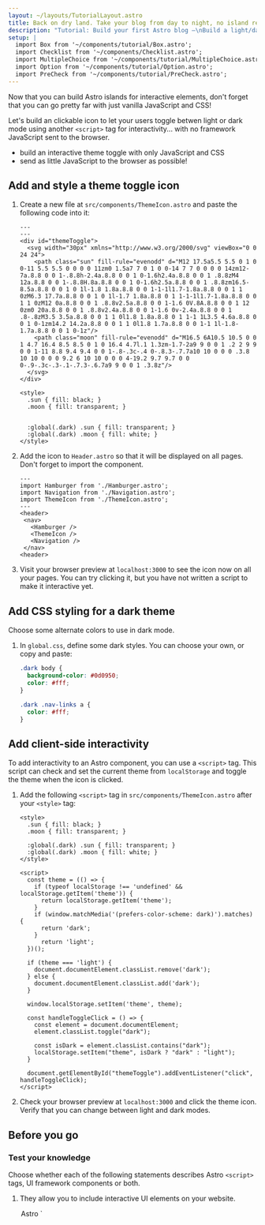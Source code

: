 ```yaml
---
layout: ~/layouts/TutorialLayout.astro
title: Back on dry land. Take your blog from day to night, no island required!
description: "Tutorial: Build your first Astro blog —\nBuild a light/dark theme toggle using only JavaScript and CSS"
setup: |
  import Box from '~/components/tutorial/Box.astro';
  import Checklist from '~/components/Checklist.astro';
  import MultipleChoice from '~/components/tutorial/MultipleChoice.astro';
  import Option from '~/components/tutorial/Option.astro';
  import PreCheck from '~/components/tutorial/PreCheck.astro';
---
```


Now that you can build Astro islands for interactive elements, don't forget that you can go pretty far with just vanilla JavaScript and CSS!

Let's build an clickable icon to let your users toggle betwen light or dark mode using another `<script>` tag for interactivity... with no framework JavaScript sent to the browser.

<PreCheck>

  - build an interactive theme toggle with only JavaScript and CSS
  - send as little JavaScript to the browser as possible!
  
</PreCheck>

## Add and style a theme toggle icon

1. Create a new file at `src/components/ThemeIcon.astro` and paste the following code into it:

    ```astro title="src/components/ThemeIcon.astro"
    ---
    ---
    <div id="themeToggle">
      <svg width="30px" xmlns="http://www.w3.org/2000/svg" viewBox="0 0 24 24">
        <path class="sun" fill-rule="evenodd" d="M12 17.5a5.5 5.5 0 1 0 0-11 5.5 5.5 0 0 0 0 11zm0 1.5a7 7 0 1 0 0-14 7 7 0 0 0 0 14zm12-7a.8.8 0 0 1-.8.8h-2.4a.8.8 0 0 1 0-1.6h2.4a.8.8 0 0 1 .8.8zM4 12a.8.8 0 0 1-.8.8H.8a.8.8 0 0 1 0-1.6h2.5a.8.8 0 0 1 .8.8zm16.5-8.5a.8.8 0 0 1 0 1l-1.8 1.8a.8.8 0 0 1-1-1l1.7-1.8a.8.8 0 0 1 1 0zM6.3 17.7a.8.8 0 0 1 0 1l-1.7 1.8a.8.8 0 1 1-1-1l1.7-1.8a.8.8 0 0 1 1 0zM12 0a.8.8 0 0 1 .8.8v2.5a.8.8 0 0 1-1.6 0V.8A.8.8 0 0 1 12 0zm0 20a.8.8 0 0 1 .8.8v2.4a.8.8 0 0 1-1.6 0v-2.4a.8.8 0 0 1 .8-.8zM3.5 3.5a.8.8 0 0 1 1 0l1.8 1.8a.8.8 0 1 1-1 1L3.5 4.6a.8.8 0 0 1 0-1zm14.2 14.2a.8.8 0 0 1 1 0l1.8 1.7a.8.8 0 0 1-1 1l-1.8-1.7a.8.8 0 0 1 0-1z"/>
        <path class="moon" fill-rule="evenodd" d="M16.5 6A10.5 10.5 0 0 1 4.7 16.4 8.5 8.5 0 1 0 16.4 4.7l.1 1.3zm-1.7-2a9 9 0 0 1 .2 2 9 9 0 0 1-11 8.8 9.4 9.4 0 0 1-.8-.3c-.4 0-.8.3-.7.7a10 10 0 0 0 .3.8 10 10 0 0 0 9.2 6 10 10 0 0 0 4-19.2 9.7 9.7 0 0 0-.9-.3c-.3-.1-.7.3-.6.7a9 9 0 0 1 .3.8z"/>
      </svg>
    </div>

    <style>
      .sun { fill: black; }
      .moon { fill: transparent; }
      

      :global(.dark) .sun { fill: transparent; }
      :global(.dark) .moon { fill: white; }
    </style>
    ```

2. Add the icon to `Header.astro` so that it will be displayed on all pages. Don't forget to import the component.

     ```astro title="src/components/Header.astro" ins={4,9}
    ---
    import Hamburger from './Hamburger.astro';
    import Navigation from './Navigation.astro';
    import ThemeIcon from './ThemeIcon.astro';
    ---
    <header>
      <nav>
        <Hamburger />
        <ThemeIcon />
        <Navigation />
      </nav>
    <header>
    ```

3. Visit your browser preview at `localhost:3000` to see the icon now on all your pages. You can try clicking it, but you have not written a script to make it interactive yet.

## Add CSS styling for a dark theme

Choose some alternate colors to use in dark mode.

1. In `global.css`, define some dark styles. You can choose your own, or copy and paste:

    ```css title="src/styles/global.css"
    .dark body {
      background-color: #0d0950;
      color: #fff;
    }

    .dark .nav-links a {
      color: #fff;
    }
    ```

## Add client-side interactivity

To add interactivity to an Astro component, you can use a `<script>` tag. This script can check and set the current theme from `localStorage` and toggle the theme when the icon is clicked. 

1. Add the following `<script>` tag in `src/components/ThemeIcon.astro` after your `<style>` tag:

    ```astro title="src/components/ThemeIcon.astro" ins={9-37}
    <style>
      .sun { fill: black; }
      .moon { fill: transparent; }

      :global(.dark) .sun { fill: transparent; }
      :global(.dark) .moon { fill: white; }
    </style>

    <script>
      const theme = (() => {
        if (typeof localStorage !== 'undefined' && localStorage.getItem('theme')) {
          return localStorage.getItem('theme');
        }
        if (window.matchMedia('(prefers-color-scheme: dark)').matches) {
          return 'dark';
        }
          return 'light';
      })();
          
      if (theme === 'light') {
        document.documentElement.classList.remove('dark');
      } else {
        document.documentElement.classList.add('dark');
      }

      window.localStorage.setItem('theme', theme);

      const handleToggleClick = () => {
        const element = document.documentElement;
        element.classList.toggle("dark");
        
        const isDark = element.classList.contains("dark");
        localStorage.setItem("theme", isDark ? "dark" : "light");
      }

      document.getElementById("themeToggle").addEventListener("click", handleToggleClick);
    </script>
    ```

2. Check your browser preview at `localhost:3000` and click the theme icon. Verify that you can change between light and dark modes.

## Before you go

<Box icon="question-mark">

### Test your knowledge

Choose whether each of the following statements describes Astro `<script>` tags, UI framework components or both.

1. They allow you to include interactive UI elements on your website.

    <MultipleChoice>
      <Option>
        Astro `<script>` tags
      </Option>
      <Option>
        UI framework components
      </Option>
      <Option isCorrect>
        both
      </Option>
    </MultipleChoice>

2. They will create static elements on your site unless you include a `client:` to send their JavaScript to the client and run in the browser.

    <MultipleChoice>
      <Option>
        Astro `<script>` tags
      </Option>
      <Option isCorrect>
        UI framework components
      </Option>
      <Option>
        both
      </Option>
    </MultipleChoice>

3. They allow you to "try out" a new framework without requiring you to start an entire new project using that tech stack.

    <MultipleChoice>
      <Option>
        Astro `<script>` tags
      </Option>
      <Option isCorrect>
        UI framework components
      </Option>
      <Option>
        both
      </Option>
    </MultipleChoice>

4. They allow you to reuse code you have written in other frameworks and you can often just drop them right into your site.

    <MultipleChoice>
      <Option>
        Astro `<script>` tags
      </Option>
      <Option isCorrect>
        UI framework components
      </Option>
      <Option>
        both
      </Option>
    </MultipleChoice>

5. They allow you to add interactivity without needing to know or learn any other JavaScript frameworks.

    <MultipleChoice>
      <Option isCorrect>
        Astro `<script>` tags
      </Option>
      <Option>
        UI framework components
      </Option>
      <Option>
        both
      </Option>
    </MultipleChoice>
</Box>

<Box icon="check-list">

### Checklist for moving on

<Checklist>

- [ ] I can use a `<script>` tag to add interactivity to an Astro component

</Checklist>
</Box>

### Resources

- [Client-side `<script>` in Astro](/en/core-concepts/astro-components/#client-side-scripts)
